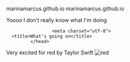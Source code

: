 marinamarcus.github.io
marinamarcus.github.io
      <!DOCTYPE HTML>
      <html>
<head> Yoooo I don't really know what I'm doing

                     <meta charset="utf-8">
      <title>What's going on</title>
             </head>
<body>
Very excited for red by Taylor Swift
 <img src="https://pbs.twimg.com/media/E8HONvZWUAEacDi.jpg" alt = red tracklist>
 <a href="https://www.taylorswift.com"a/>
             </body>

</html>